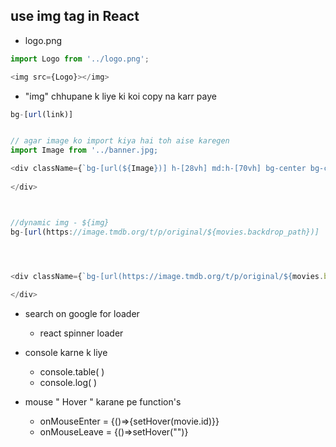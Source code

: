 ## use img tag in React
- logo.png
```js
import Logo from '../logo.png';

<img src={Logo}></img>
```
- "img" chhupane k liye ki koi copy na karr paye
```js
bg-[url(link)]


// agar image ko import kiya hai toh aise karegen
import Image from '../banner.jpg;

<div className={`bg-[url(${Image})] h-[28vh] md:h-[70vh] bg-center bg-cover flex items-end justify-center`}>
 
</div>



//dynamic img - ${img}
bg-[url(https://image.tmdb.org/t/p/original/${movies.backdrop_path})]




<div className={`bg-[url(https://image.tmdb.org/t/p/original/${movies.backdrop_path})] h-[28vh] md:h-[70vh] bg-center bg-cover flex items-end justify-center`}>
 
</div>

```
- search on google for loader
    - react spinner loader
- console karne k liye
  - console.table( )
  - console.log( )

- mouse " Hover " karane pe function's
   
   - onMouseEnter = {()=>{setHover(movie.id)}}
   - onMouseLeave = {()=>setHover("")}